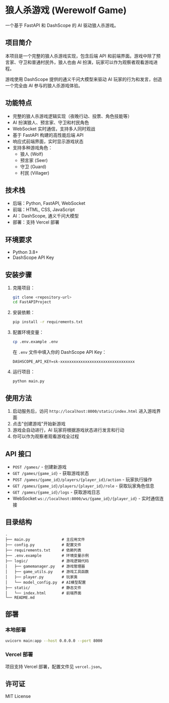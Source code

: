 # 狼人杀游戏 (Werewolf Game)

一个基于 FastAPI 和 DashScope 的 AI 驱动狼人杀游戏。

## 项目简介

本项目是一个完整的狼人杀游戏实现，包含后端 API 和前端界面。游戏中除了预言家、守卫和普通村民外，狼人也由 AI 扮演，玩家可以作为观察者观看游戏进程。

游戏使用 DashScope 提供的通义千问大模型来驱动 AI 玩家的行为和发言，创造一个完全由 AI 参与的狼人杀游戏体验。

## 功能特点

- 完整的狼人杀游戏逻辑实现（夜晚行动、投票、角色技能等）
- AI 扮演狼人、预言家、守卫和村民角色
- WebSocket 实时通信，支持多人同时观战
- 基于 FastAPI 构建的高性能后端 API
- 响应式前端界面，实时显示游戏状态
- 支持多种游戏角色：
  - 狼人 (Wolf)
  - 预言家 (Seer)
  - 守卫 (Guard)
  - 村民 (Villager)

## 技术栈

- 后端：Python, FastAPI, WebSocket
- 前端：HTML, CSS, JavaScript
- AI：DashScope, 通义千问大模型
- 部署：支持 Vercel 部署

## 环境要求

- Python 3.8+
- DashScope API Key

## 安装步骤

1. 克隆项目：
   ```bash
   git clone <repository-url>
   cd FastAPIProject
   ```

2. 安装依赖：
   ```bash
   pip install -r requirements.txt
   ```

3. 配置环境变量：
   ```bash
   cp .env.example .env
   ```
   在 `.env` 文件中填入你的 DashScope API Key：
   ```
   DASHSCOPE_API_KEY=sk-xxxxxxxxxxxxxxxxxxxxxxxxxxxxxxxxx
   ```

4. 运行项目：
   ```bash
   python main.py
   ```

## 使用方法

1. 启动服务后，访问 `http://localhost:8000/static/index.html` 进入游戏界面
2. 点击"创建游戏"开始新游戏
3. 游戏会自动进行，AI 玩家将根据游戏状态进行发言和行动
4. 你可以作为观察者观看游戏全过程

## API 接口

- `POST /games/` - 创建新游戏
- `GET /games/{game_id}` - 获取游戏状态
- `POST /games/{game_id}/players/{player_id}/action` - 玩家执行操作
- `GET /games/{game_id}/players/{player_id}/role` - 获取玩家角色信息
- `GET /games/{game_id}/logs` - 获取游戏日志
- WebSocket `ws://localhost:8000/ws/{game_id}/{player_id}` - 实时通信连接

## 目录结构

```
.
├── main.py              # 主应用文件
├── config.py            # 配置文件
├── requirements.txt     # 依赖列表
├── .env.example         # 环境变量示例
├── logic/               # 游戏逻辑代码
│   ├── gamemanager.py   # 游戏管理器
│   ├── game_utils.py    # 游戏工具函数
│   ├── player.py        # 玩家类
│   └── model_config.py  # AI模型配置
├── static/              # 静态文件
│   └── index.html       # 前端界面
└── README.md
```

## 部署

### 本地部署

```bash
uvicorn main:app --host 0.0.0.0 --port 8000
```

### Vercel 部署

项目支持 Vercel 部署，配置文件见 `vercel.json`。

## 许可证

MIT License